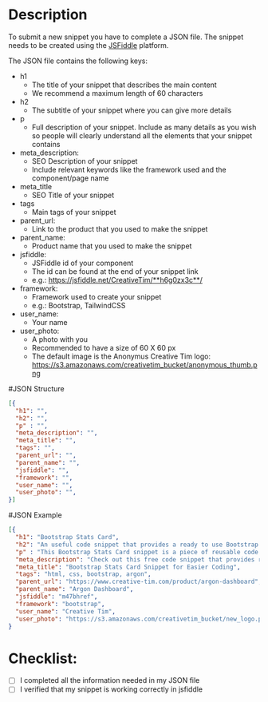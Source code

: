 # Description

To submit a new snippet you have to complete a JSON file. The snippet needs to be created using the [JSFiddle](https://jsfiddle.net/) platform.

The JSON file contains the following keys:

- h1
  - The title of your snippet that describes the main content
  - We recommend a maximum length of 60 characters
- h2
  - The subtitle of your snippet where you can give more details
- p
  - Full description of your snippet. Include as many details as you wish so people will clearly understand all the elements that your snippet contains
- meta_description:
  - SEO Description of your snippet
  - Include relevant keywords like the framework used and the component/page name
- meta_title
  - SEO Title of your snippet
- tags
  - Main tags of your snippet
- parent_url:
  - Link to the product that you used to make the snippet
- parent_name:
  - Product name that you used to make the snippet
- jsfiddle:
  - JSFiddle id of your component
  - The id can be found at the end of your snippet link
  - e.g.: https://jsfiddle.net/CreativeTim/**h6g0zx3c**/
- framework:
  - Framework used to create your snippet
  - e.g.: Bootstrap, TailwindCSS
- user_name:
  - Your name
- user_photo:
  - A photo with you
  - Recommended to have a size of 60 X 60 px
  - The default image is the Anonymus Creative Tim logo: https://s3.amazonaws.com/creativetim_bucket/anonymous_thumb.png


#JSON Structure

```json
[{
  "h1": "",
  "h2": "",
  "p" : "",
  "meta_description": "",
  "meta_title": "",
  "tags": "",
  "parent_url": "",
  "parent_name": "",
  "jsfiddle": "",
  "framework": "",
  "user_name": "",
  "user_photo": "",
}]
```

#JSON Example
```json
[{
  "h1": "Bootstrap Stats Card",
  "h2": "An useful code snippet that provides a ready to use Bootstrap Stats Card Template, no need to download an entire theme.",
  "p" : "This Bootstrap Stats Card snippet is a piece of reusable code that will help you avoid repetitive code typing. The code snippet is also shareable so that if you are working on a team project, your code will be more consistent and readable. Test here your HTML/CSS/Javascript code.",
  "meta_description": "Check out this free code snippet that provides ready to use Bootstrap Stats Cards, no need to download an entire theme!",
  "meta_title": "Bootstrap Stats Card Snippet for Easier Coding",
  "tags": "html, css, bootstrap, argon",
  "parent_url": "https://www.creative-tim.com/product/argon-dashboard",
  "parent_name": "Argon Dashboard",
  "jsfiddle": "m47bhref",
  "framework": "bootstrap",
  "user_name": "Creative Tim",
  "user_photo": "https://s3.amazonaws.com/creativetim_bucket/new_logo.png",
}
```

# Checklist:

- [ ] I completed all the information needed in my JSON file
- [ ] I verified that my snippet is working correctly in jsfiddle
